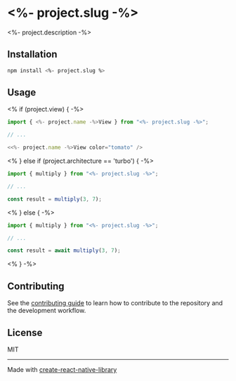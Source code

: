 # <%- project.slug -%>

<%- project.description -%>

## Installation

```sh
npm install <%- project.slug %>
```

## Usage

<% if (project.view) { -%>
```js
import { <%- project.name -%>View } from "<%- project.slug -%>";

// ...

<<%- project.name -%>View color="tomato" />
```
<% } else if (project.architecture == 'turbo') { -%>
```js
import { multiply } from "<%- project.slug -%>";

// ...

const result = multiply(3, 7);
```
<% } else { -%>
```js
import { multiply } from "<%- project.slug -%>";

// ...

const result = await multiply(3, 7);
```
<% } -%>

## Contributing

See the [contributing guide](CONTRIBUTING.md) to learn how to contribute to the repository and the development workflow.

## License

MIT

---

Made with [create-react-native-library](https://github.com/callstack/react-native-builder-bob)
